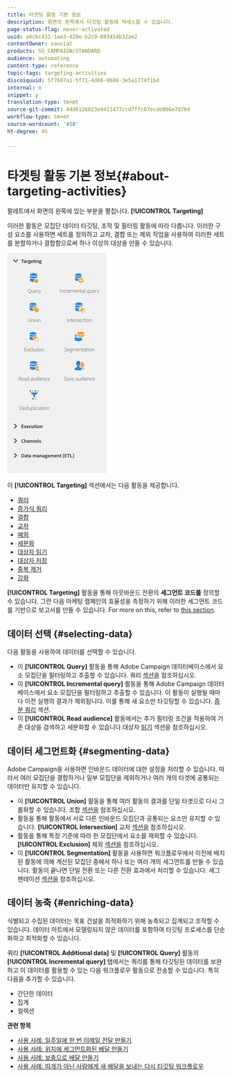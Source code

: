 ```yaml
---
title: 타겟팅 활동 기본 정보
description: 화면의 왼쪽에서 타깃팅 활동에 액세스할 수 있습니다.
page-status-flag: never-activated
uuid: a6cbc431-1ae3-428e-b2c9-893454b32ae2
contentOwner: sauviat
products: SG_CAMPAIGN/STANDARD
audience: automating
content-type: reference
topic-tags: targeting-activities
discoiquuid: 5f7607a1-5f71-4d66-9688-3e5a1774f1b4
internal: n
snippet: y
translation-type: tm+mt
source-git-commit: 44d6126023e9411477ccd7ffc07ecde806e7976d
workflow-type: tm+mt
source-wordcount: '458'
ht-degree: 4%

---
```



# 타겟팅 활동 기본 정보{#about-targeting-activities}

팔레트에서 화면의 왼쪽에 있는 부분을 펼칩니다. **[!UICONTROL Targeting]**

이러한 활동은 모집단 데이터 타깃팅, 조작 및 필터링 활동에 따라 다릅니다. 이러한 구성 요소를 사용하면 세트를 정의하고 교차, 결합 또는 제외 작업을 사용하여 이러한 세트를 분할하거나 결합함으로써 하나 이상의 대상을 만들 수 있습니다.

![](assets/wkf_targeting_activities.png)

이 **[!UICONTROL Targeting]** 섹션에서는 다음 활동을 제공합니다.

* [쿼리](../../automating/using/query.md)
* [증가식 쿼리](../../automating/using/incremental-query.md)
* [결합](../../automating/using/union.md)
* [교차](../../automating/using/intersection.md)
* [예외](../../automating/using/exclusion.md)
* [세분화](../../automating/using/segmentation.md)
* [대상자 읽기](../../automating/using/read-audience.md)
* [대상자 저장](../../automating/using/save-audience.md)
* [중복 제거](../../automating/using/deduplication.md)
* [강화](../../automating/using/enrichment.md)

**[!UICONTROL Targeting]** 활동을 통해 아웃바운드 전환의 **세그먼트 코드를** 정의할 수 있습니다. 그런 다음 마케팅 캠페인의 효율성을 측정하기 위해 이러한 세그먼트 코드를 기반으로 보고서를 만들 수 있습니다. For more on this, refer to [this section](../../reporting/using/creating-a-report-workflow-segment.md).

## 데이터 선택 {#selecting-data}

다음 활동을 사용하여 데이터를 선택할 수 있습니다.

* 이 **[!UICONTROL Query]** 활동을 통해 Adobe Campaign 데이터베이스에서 요소 모집단을 필터링하고 추출할 수 있습니다. 쿼리 [섹션을](../../automating/using/query.md) 참조하십시오.
* 이 **[!UICONTROL Incremental query]** 활동을 통해 Adobe Campaign 데이터베이스에서 요소 모집단을 필터링하고 추출할 수 있습니다. 이 활동이 실행될 때마다 이전 실행의 결과가 제외됩니다. 이를 통해 새 요소만 타깃팅할 수 있습니다. [증분 쿼리](../../automating/using/incremental-query.md) 섹션.
* 이 **[!UICONTROL Read audience]** 활동에서는 추가 필터링 조건을 적용하여 기존 대상을 검색하고 세분화할 수 있습니다.대상자 [읽기](../../automating/using/read-audience.md) 섹션을 참조하십시오.

## 데이터 세그먼트화 {#segmenting-data}

Adobe Campaign을 사용하면 인바운드 데이터에 대한 설정을 처리할 수 있습니다. 따라서 여러 모집단을 결합하거나 일부 모집단을 제외하거나 여러 개의 타겟에 공통되는 데이터만 유지할 수 있습니다.

* 이 **[!UICONTROL Union]** 활동을 통해 여러 활동의 결과를 단일 타겟으로 다시 그룹화할 수 있습니다. 조합 [섹션을](../../automating/using/union.md) 참조하십시오.
* 활동을 통해 활동에서 서로 다른 인바운드 모집단과 공통되는 요소만 유지할 수 있습니다. **[!UICONTROL Intersection]** 교차 [섹션을](../../automating/using/intersection.md) 참조하십시오.
* 활동을 통해 특정 기준에 따라 한 모집단에서 요소를 제외할 수 있습니다. **[!UICONTROL Exclusion]** 제외 [섹션을](../../automating/using/exclusion.md) 참조하십시오.
* 이 **[!UICONTROL Segmentation]** 활동을 사용하면 워크플로우에서 이전에 배치된 활동에 의해 계산된 모집단 중에서 하나 또는 여러 개의 세그먼트를 만들 수 있습니다. 활동이 끝나면 단일 전환 또는 다른 전환 효과에서 처리할 수 있습니다. 세그멘테이션 [섹션을](../../automating/using/segmentation.md) 참조하십시오.

## 데이터 농축 {#enriching-data}

식별되고 수집된 데이터는 목표 건설을 최적화하기 위해 농축되고 집계되고 조작할 수 있습니다. 데이터 마트에서 모델링되지 않은 데이터를 포함하여 타깃팅 프로세스를 단순화하고 최적화할 수 있습니다.

쿼리 **[!UICONTROL Additional data]** 및 **[!UICONTROL Query]** 활동의 **[!UICONTROL Incremental query]** 탭에서는 쿼리를 통해 타깃팅된 데이터를 보완하고 이 데이터를 활용할 수 있는 다음 워크플로우 활동으로 전송할 수 있습니다. 특히 다음을 추가할 수 있습니다.

* 간단한 데이터
* 집계
* 컬렉션

**관련 항목**

* [사용 사례: 일주일에 한 번 이메일 전달 만들기](../../automating/using/workflow-weekly-offer.md)
* [사용 사례: 위치에 세그먼트화된 배달 만들기](../../automating/using/workflow-segmentation-location.md)
* [사용 사례: 보충으로 배달 만들기](../../automating/using/workflow-created-query-with-complement.md)
* [사용 사례: 따개가 아닌 사람에게 새 배달을 보내는 다시 타깃팅 워크플로우](../../automating/using/workflow-cross-channel-retargeting.md)
